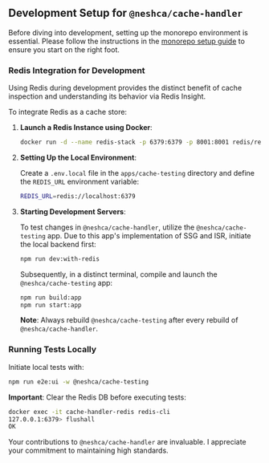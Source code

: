 ## Development Setup for `@neshca/cache-handler`

Before diving into development, setting up the monorepo environment is essential. Please follow the instructions in the [monorepo setup guide](./monorepo.md) to ensure you start on the right foot.

### Redis Integration for Development

Using Redis during development provides the distinct benefit of cache inspection and understanding its behavior via Redis Insight.

To integrate Redis as a cache store:

1. **Launch a Redis Instance using Docker**:

   ```bash
   docker run -d --name redis-stack -p 6379:6379 -p 8001:8001 redis/redis-stack:latest
   ```

2. **Setting Up the Local Environment**:

   Create a `.env.local` file in the `apps/cache-testing` directory and define the `REDIS_URL` environment variable:

   ```bash
   REDIS_URL=redis://localhost:6379
   ```

3. **Starting Development Servers**:

   To test changes in `@neshca/cache-handler`, utilize the `@neshca/cache-testing` app. Due to this app's implementation of SSG and ISR, initiate the local backend first:

   ```bash
   npm run dev:with-redis
   ```

   Subsequently, in a distinct terminal, compile and launch the `@neshca/cache-testing` app:

   ```bash
   npm run build:app
   npm run start:app
   ```

   **Note**: Always rebuild `@neshca/cache-testing` after every rebuild of `@neshca/cache-handler`.

### Running Tests Locally

Initiate local tests with:

```bash
npm run e2e:ui -w @neshca/cache-testing
```

**Important**: Clear the Redis DB before executing tests:

```bash
docker exec -it cache-handler-redis redis-cli
127.0.0.1:6379> flushall
OK
```

Your contributions to `@neshca/cache-handler` are invaluable. I appreciate your commitment to maintaining high standards.
